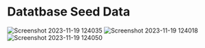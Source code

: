 # Datatbase Seed Data
![Screenshot 2023-11-19 124035](https://github.com/Lcariota/SWE_Project/assets/145510186/ef6a7350-74a9-4c73-a8c3-acfdc2b93248)
![Screenshot 2023-11-19 124018](https://github.com/Lcariota/SWE_Project/assets/145510186/002fe690-91dc-4880-8a06-8806450993a4)
![Screenshot 2023-11-19 124050](https://github.com/Lcariota/SWE_Project/assets/145510186/b3eb93db-42f0-432b-8608-b40a7c8f6427)
